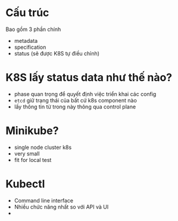 # Cấu trúc

Bao gồm 3 phần chính

- metadata
- specification
- status (sẽ được K8S tự điều chỉnh)

# K8S lấy status data như thế nào?

- phase quan trọng để quyết định việc triển khai các config
- `etcd` giữ trạng thái của bất cứ k8s component nào
- lấy thông tin từ trong này thông qua control plane

# Minikube?

- single node cluster k8s
- very small
- fit for local test

# Kubectl

- Command line interface
- Nhiều chức năng nhất so với API và UI
-